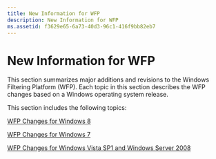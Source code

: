 ```yaml
---
title: New Information for WFP
description: New Information for WFP
ms.assetid: f3629e65-6a73-40d3-96c1-416f9bb82eb7
---
```


# New Information for WFP


This section summarizes major additions and revisions to the Windows Filtering Platform (WFP). Each topic in this section describes the WFP changes based on a Windows operating system release.

This section includes the following topics:

[WFP Changes for Windows 8](wfp-changes-for-windows-8.md)

[WFP Changes for Windows 7](wfp-changes-for-windows-7.md)

[WFP Changes for Windows Vista SP1 and Windows Server 2008](wfp-changes-for-windows-vista-sp1-and-windows-server-2008.md)

 

 





